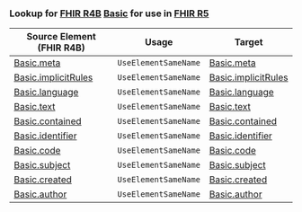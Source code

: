 ### Lookup for [FHIR R4B](https://hl7.org/fhir/R4B/) [Basic](https://hl7.org/fhir/R4B/Basic.html) for use in [FHIR R5](https://hl7.org/fhir/R5/)

| Source Element (FHIR R4B) | Usage | Target |
| -------------- | ----- | ------ |
| [Basic.meta](https://hl7.org/fhir/R4B/Basic.html#resource) | `UseElementSameName` | [Basic.meta](https://hl7.org/fhir/R5/Basic.html#resource) |
| [Basic.implicitRules](https://hl7.org/fhir/R4B/Basic.html#resource) | `UseElementSameName` | [Basic.implicitRules](https://hl7.org/fhir/R5/Basic.html#resource) |
| [Basic.language](https://hl7.org/fhir/R4B/Basic.html#resource) | `UseElementSameName` | [Basic.language](https://hl7.org/fhir/R5/Basic.html#resource) |
| [Basic.text](https://hl7.org/fhir/R4B/Basic.html#resource) | `UseElementSameName` | [Basic.text](https://hl7.org/fhir/R5/Basic.html#resource) |
| [Basic.contained](https://hl7.org/fhir/R4B/Basic.html#resource) | `UseElementSameName` | [Basic.contained](https://hl7.org/fhir/R5/Basic.html#resource) |
| [Basic.identifier](https://hl7.org/fhir/R4B/Basic.html#resource) | `UseElementSameName` | [Basic.identifier](https://hl7.org/fhir/R5/Basic.html#resource) |
| [Basic.code](https://hl7.org/fhir/R4B/Basic.html#resource) | `UseElementSameName` | [Basic.code](https://hl7.org/fhir/R5/Basic.html#resource) |
| [Basic.subject](https://hl7.org/fhir/R4B/Basic.html#resource) | `UseElementSameName` | [Basic.subject](https://hl7.org/fhir/R5/Basic.html#resource) |
| [Basic.created](https://hl7.org/fhir/R4B/Basic.html#resource) | `UseElementSameName` | [Basic.created](https://hl7.org/fhir/R5/Basic.html#resource) |
| [Basic.author](https://hl7.org/fhir/R4B/Basic.html#resource) | `UseElementSameName` | [Basic.author](https://hl7.org/fhir/R5/Basic.html#resource) |
